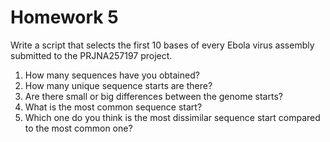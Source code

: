 # Homework 5

Write a script that selects the first 10 bases of every Ebola virus assembly
submitted to the PRJNA257197 project.

1. How many sequences have you obtained?
2. How many unique sequence starts are there?
3. Are there small or big differences between the genome starts?
4. What is the most common sequence start?
5. Which one do you think is the most dissimilar sequence start compared to the
most common one?
